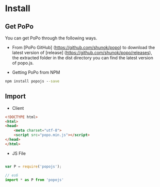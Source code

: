 # Install

## Get PoPo

You can get PoPo through the following ways.

- From [PoPo GitHub] (https://github.com/shunok/popo) to download the latest version of [release] (https://github.com/shunok/popo/releases), the extracted folder in the dist directory you can find the latest version of popo.js.

- Getting PoPo from NPM

```cmd
npm install popojs --save
```

## Import

- Client

```html
<!DOCTYPE html>
<html>
<head>
    <meta charset="utf-8">
    <script src="popo.min.js"></script>
</head>
</html>
```

- JS File

```js

var P = require('popojs');

// es6
import * as P from 'popojs'

```